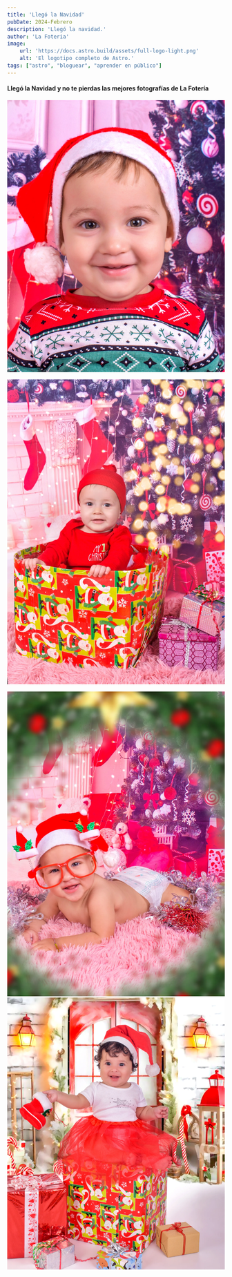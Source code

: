 ```yaml
---
title: 'Llegó la Navidad'
pubDate: 2024-Febrero
description: 'Llegó la navidad.'
author: 'La Foteria'
image:
    url: 'https://docs.astro.build/assets/full-logo-light.png'
    alt: 'El logotipo completo de Astro.'
tags: ["astro", "bloguear", "aprender en público"]
---
```


#### Llegó la Navidad y no te pierdas las mejores fotografías de La Fotería

![Navidad](../../../assets/navidad/a.webp)

![Navidad](../../../assets/navidad/b.webp)

![Navidad][path]
![Navidad][path2]

[path]: ../../../assets/navidad/c.webp
[path2]: ../../../assets/navidad/d.webp
